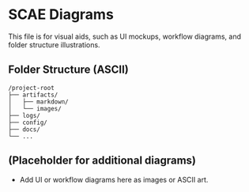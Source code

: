# SCAE Diagrams

This file is for visual aids, such as UI mockups, workflow diagrams, and folder structure illustrations.

## Folder Structure (ASCII)

```
/project-root
├── artifacts/
│   ├── markdown/
│   └── images/
├── logs/
├── config/
├── docs/
└── ...
```

## (Placeholder for additional diagrams)
- Add UI or workflow diagrams here as images or ASCII art.

